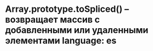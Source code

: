 # Array.prototype.toSpliced() – возвращает массив с добавленными или удаленными элементами language: es
